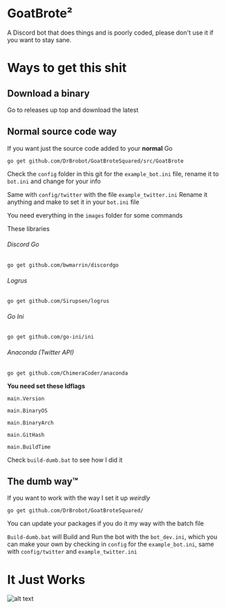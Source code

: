 # GoatBrote²

A Discord bot that does things and is poorly coded, please don't use it if you want to stay sane.

# Ways to get this shit

## Download a binary

Go to releases up top and download the latest

## Normal source code way

If you want just the source code added to your **normal** Go

`go get github.com/DrBrobot/GoatBroteSquared/src/GoatBrote`

Check the `config` folder in this git for the `example_bot.ini` file, rename it to `bot.ini` and change for your info

Same with `config/twitter` with the file `example_twitter.ini` Rename it anything and make to set it in your `bot.ini` file

You need everything in the `images` folder for some commands

These libraries

###### Discord Go
`go get github.com/bwmarrin/discordgo`

###### Logrus
`go get github.com/Sirupsen/logrus`

###### Go Ini
`go get github.com/go-ini/ini`

###### Anaconda (Twitter API)
`go get github.com/ChimeraCoder/anaconda`

**You need set these ldflags**

`main.Version`

`main.BinaryOS`

`main.BinaryArch`

`main.GitHash`

`main.BuildTime`

Check `build-dumb.bat` to see how I did it

## The dumb way™

If you want to work with the way I set it up *weirdly*

`go get github.com/DrBrobot/GoatBroteSquared/`

You can update your packages if you do it my way with the batch file

`Build-dumb.bat` will Build and Run the bot with the `bot_dev.ini`, which you can make your own by checking in `config` for the `example_bot.ini`, same with `config/twitter` and `example_twitter.ini`

# It Just Works

![alt text][ToddHoward]

[ToddHoward]: https://upload.wikimedia.org/wikipedia/commons/thumb/5/59/ToddHoward2010sm.jpg/220px-ToddHoward2010sm.jpg "Todd 'Godd' Howard"

